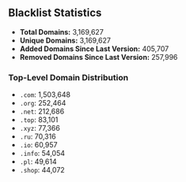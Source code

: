 ## Blacklist Statistics

- **Total Domains:** 3,169,627
- **Unique Domains:** 3,169,627
- **Added Domains Since Last Version:** 405,707
- **Removed Domains Since Last Version:** 257,996

### Top-Level Domain Distribution

-  `.com`: 1,503,648
-  `.org`: 252,464
-  `.net`: 212,686
-  `.top`: 83,101
-  `.xyz`: 77,366
-  `.ru`: 70,316
-  `.io`: 60,957
-  `.info`: 54,054
-  `.pl`: 49,614
-  `.shop`: 44,072
